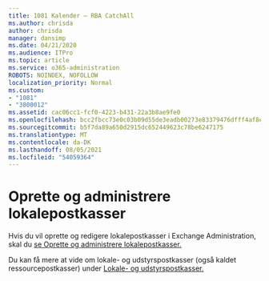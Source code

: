 ```yaml
---
title: 1081 Kalender – RBA CatchAll
ms.author: chrisda
author: chrisda
manager: dansimp
ms.date: 04/21/2020
ms.audience: ITPro
ms.topic: article
ms.service: o365-administration
ROBOTS: NOINDEX, NOFOLLOW
localization_priority: Normal
ms.custom:
- "1081"
- "3800012"
ms.assetid: cac06cc1-fcf0-4223-b431-22a3b8ae9fe0
ms.openlocfilehash: bcc2fbcc73e0c03b09d55de3eadb00273e83379476dfff4af8e2c758c91230d5
ms.sourcegitcommit: b5f7da89a650d2915dc652449623c78be6247175
ms.translationtype: MT
ms.contentlocale: da-DK
ms.lasthandoff: 08/05/2021
ms.locfileid: "54059364"
---
```

# <a name="create-and-manage-room-mailboxes"></a>Oprette og administrere lokalepostkasser

Hvis du vil oprette og redigere lokalepostkasser i Exchange Administration, skal du [se Oprette og administrere lokalepostkasser.](https://docs.microsoft.com/Exchange/recipients/room-mailboxes)

Du kan få mere at vide om lokale- og udstyrspostkasser (også kaldet ressourcepostkasser) under [Lokale- og udstyrspostkasser.](https://docs.microsoft.com/microsoft-365/admin/manage/room-and-equipment-mailboxes)
